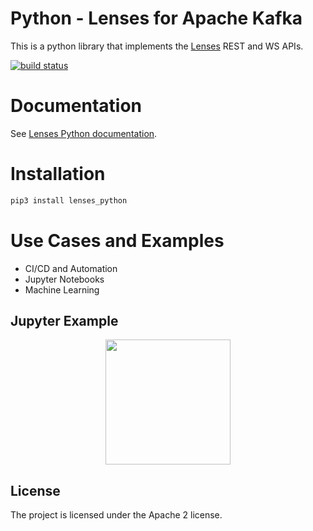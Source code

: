 # Python - Lenses for Apache Kafka

This is a python library that implements the [Lenses](http://www.landoop.com/kafka-lenses) REST and WS APIs.

[![build status](https://img.shields.io/travis/Landoop/lenses-python/dev.svg?style=flat-square)](https://travis-ci.org/Landoop/lenses-python)

# Documentation

See [Lenses Python documentation](https://lenses.stream/dev/python-lib/).

# Installation

```bash
pip3 install lenses_python
```

# Use Cases and Examples

* CI/CD and Automation
* Jupyter Notebooks
* Machine Learning

## Jupyter Example

<p align="center">
  <img src="https://pbs.twimg.com/media/DbeXsAZXcAAw8uy.jpg" width="200"/>
</p>

## License

The project is licensed under the Apache 2 license.
